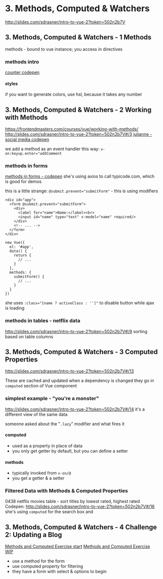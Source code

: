 # 3. Methods, Computed & Watchers
http://slides.com/sdrasner/intro-to-vue-2?token=502n2b7V

## 3. Methods, Computed & Watchers - 1 Methods
methods - bound to vue instance; you access in directives

### methods intro
[counter codepen](http://slides.com/sdrasner/intro-to-vue-2?token=502n2b7V#/2)

#### styles
if you want to generate colors, use hsl, because it takes any number

## 3. Methods, Computed & Watchers - 2 Working with Methods
https://frontendmasters.com/courses/vue/working-with-methods/
http://slides.com/sdrasner/intro-to-vue-2?token=502n2b7V#/3
[julianne - social media codepen](https://codepen.io/sdras/pen/422d5ce1f61d93ca253e06132b83c598)

we add a method as an event handler this way:
`v-on:keyup.enter="addComment`

### methods in forms
[methods in forms - codepen](http://slides.com/sdrasner/intro-to-vue-2?token=502n2b7V#/6)
she's using axios to call typicode.com, which is good for demos

this is a little strange: `@submit.prevent="submitForm"` - this is using modifiers
```vue
<div id="app">
  <form @submit.prevent="submitForm">
    <div>
      <label for="name">Name:</label><br>
      <input id="name" type="text" v-model="name" required/>
    </div>
    <!-- ... -->
  </form>
</div>

new Vue({
  el: '#app',
  data() {
    return {
      // ...
    }
  },
  methods: {
    submitForm() {
      // ...
    }
  }
})
```

she uses `:class="[name ? activeClass : '']"` to disable button while ajax is loading

### methods in tables - netflix data
http://slides.com/sdrasner/intro-to-vue-2?token=502n2b7V#/9 
sorting based on table columns

## 3. Methods, Computed & Watchers - 3 Computed Properties
http://slides.com/sdrasner/intro-to-vue-2?token=502n2b7V#/13

These are cached and updated when a dependency is changed
they go in `computed` section of Vue component

### simplest example - "you're a monster"
http://slides.com/sdrasner/intro-to-vue-2?token=502n2b7V#/14 
it's a different view of the same data

someone asked about the "`.lazy`" modifier and what fires it

#### computed
* used as a property in place of data
* you only get getter by default, but you can define a setter

#### methods 
* typically invoked from `v-on/@`
* you get a getter & a setter

### Filtered Data with Methods & Computed Properties
0438
netflix movies table - sort titles by lowest rated, highest rated
Codepen: http://slides.com/sdrasner/intro-to-vue-2?token=502n2b7V#/16
she's using `computed` for the search box and 

## 3. Methods, Computed & Watchers - 4 Challenge 2: Updating a Blog
[Methods and Computed Exercise start](https://codepen.io/sdras/pen/WOyjoj/)
[Methods and Computed Exercise WIP](https://codepen.io/codekiln/pen/pmWPYV)
* use a method for the form
* use computed property for filtering
* they have a form with select & options to begin